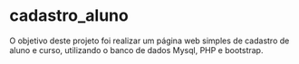 # cadastro_aluno
O objetivo deste projeto foi realizar um página web simples de cadastro de aluno e curso, utilizando o banco de dados Mysql, PHP e bootstrap.
